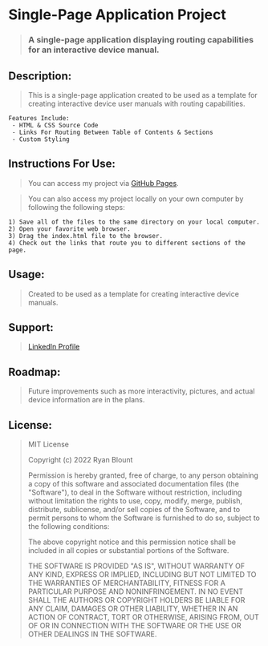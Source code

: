 # Single-Page Application Project
> ### A single-page application displaying routing capabilities for an interactive device manual.

<!-- ![Single-Page Application Project](Images/Single-Page-Application-Image.png "Single-Page Application Project") -->
<!-- <img src="Images/Single-Page-Application-Image.png" alt="Single-Page Application Project" width="1000" height="600"> -->

## Description:
> This is a single-page application created to be used as a template for creating interactive device user manuals with routing capabilities.

    Features Include:
     - HTML & CSS Source Code
     - Links For Routing Between Table of Contents & Sections
     - Custom Styling
   
## Instructions For Use:
> You can access my project via [GitHub Pages](https://ryanblount-2.github.io/single-page-application-project/).

> You can also access my project locally on your own computer by following the following steps:    

    1) Save all of the files to the same directory on your local computer.
    2) Open your favorite web browser.
    3) Drag the index.html file to the browser.
    4) Check out the links that route you to different sections of the page.

## Usage:
> Created to be used as a template for creating interactive device manuals.

## Support: 
> [LinkedIn Profile](https://linkedin.com/in/ryanblount2)  

## Roadmap:
> Future improvements such as more interactivity, pictures, and actual device information are in the plans.

## License:
> MIT License
>
> Copyright (c) 2022 Ryan Blount
>
> Permission is hereby granted, free of charge, to any person obtaining a copy
> of this software and associated documentation files (the "Software"), to deal
> in the Software without restriction, including without limitation the rights
> to use, copy, modify, merge, publish, distribute, sublicense, and/or sell
> copies of the Software, and to permit persons to whom the Software is
> furnished to do so, subject to the following conditions:
>
> The above copyright notice and this permission notice shall be included in all
> copies or substantial portions of the Software.
>
> THE SOFTWARE IS PROVIDED "AS IS", WITHOUT WARRANTY OF ANY KIND, EXPRESS OR
> IMPLIED, INCLUDING BUT NOT LIMITED TO THE WARRANTIES OF MERCHANTABILITY,
> FITNESS FOR A PARTICULAR PURPOSE AND NONINFRINGEMENT. IN NO EVENT SHALL THE
> AUTHORS OR COPYRIGHT HOLDERS BE LIABLE FOR ANY CLAIM, DAMAGES OR OTHER
> LIABILITY, WHETHER IN AN ACTION OF CONTRACT, TORT OR OTHERWISE, ARISING FROM,
> OUT OF OR IN CONNECTION WITH THE SOFTWARE OR THE USE OR OTHER DEALINGS IN THE
> SOFTWARE.
